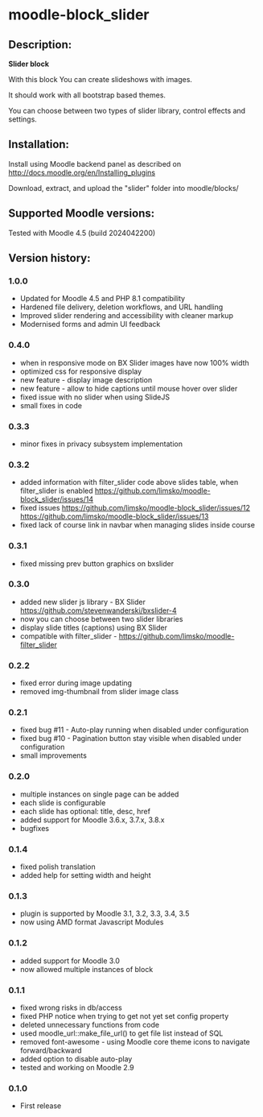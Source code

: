 # moodle-block_slider

## Description:
**Slider block**

With this block You can create slideshows with images.

It should work with all bootstrap based themes.

You can choose between two types of slider library, control effects and settings.

## Installation:
Install using Moodle backend panel as described on http://docs.moodle.org/en/Installing_plugins

Download, extract, and upload the "slider" folder into moodle/blocks/

## Supported Moodle versions:
Tested with Moodle 4.5 (build 2024042200)

## Version history:

### 1.0.0
* Updated for Moodle 4.5 and PHP 8.1 compatibility
* Hardened file delivery, deletion workflows, and URL handling
* Improved slider rendering and accessibility with cleaner markup
* Modernised forms and admin UI feedback

### 0.4.0
* when in responsive mode on BX Slider images have now 100% width
* optimized css for responsive display
* new feature - display image description
* new feature - allow to hide captions until mouse hover over slider
* fixed issue with no slider when using SlideJS
* small fixes in code

### 0.3.3
* minor fixes in privacy subsystem implementation

### 0.3.2
* added information with filter_slider code above slides table, when filter_slider is enabled
    https://github.com/limsko/moodle-block_slider/issues/14
* fixed issues
    https://github.com/limsko/moodle-block_slider/issues/12
    https://github.com/limsko/moodle-block_slider/issues/13
* fixed lack of course link in navbar when managing slides inside course
    
### 0.3.1
* fixed missing prev button graphics on bxslider

### 0.3.0
* added new slider js library - BX Slider
https://github.com/stevenwanderski/bxslider-4
* now you can choose between two slider libraries
* display slide titles (captions) using BX Slider
* compatible with filter_slider - https://github.com/limsko/moodle-filter_slider

### 0.2.2
* fixed error during image updating
* removed img-thumbnail from slider image class

### 0.2.1
* fixed bug #11 - Auto-play running when disabled under configuration
* fixed bug #10 - Pagination button stay visible when disabled under configuration
* small improvements

### 0.2.0
* multiple instances on single page can be added
* each slide is configurable
* each slide has optional: title, desc, href
* added support for Moodle 3.6.x, 3.7.x, 3.8.x
* bugfixes

### 0.1.4
* fixed polish translation
* added help for setting width and height

### 0.1.3
* plugin is supported by Moodle 3.1, 3.2, 3.3, 3.4, 3.5
* now using AMD format Javascript Modules

### 0.1.2
* added support for Moodle 3.0
* now allowed multiple instances of block

### 0.1.1
* fixed wrong risks in db/access
* fixed PHP notice when trying to get not yet set config property
* deleted unnecessary functions from code
* used moodle_url::make_file_url() to get file list instead of SQL
* removed font-awesome - using Moodle core theme icons to navigate forward/backward
* added option to disable auto-play
* tested and working on Moodle 2.9

### 0.1.0
* First release



